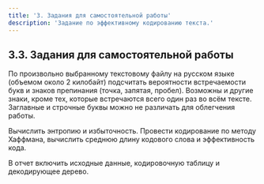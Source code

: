 ```yaml
---
title: '3. Задания для самостоятельной работы'
description: 'Задание по эффективному кодированию текста.'
---
```


## 3.3. Задания для самостоятельной работы

По произвольно выбранному текстовому файлу на русском языке (объемом около 2 килобайт) подсчитать вероятности встречаемости букв и знаков препинания (точка, запятая, пробел). Возможны и другие знаки, кроме тех, которые встречаются всего один раз во всём тексте. Заглавные и строчные буквы можно не различать для облегчения работы.

Вычислить энтропию и избыточность. Провести кодирование по методу Хаффмана, вычислить среднюю длину кодового слова и эффективность кода.

В отчет включить исходные данные, кодировочную таблицу и декодирующее дерево.
